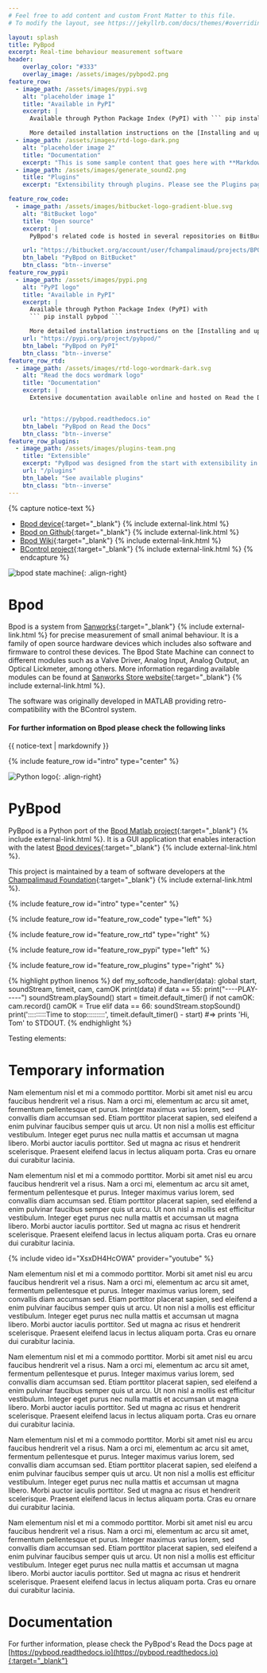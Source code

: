 ```yaml
---
# Feel free to add content and custom Front Matter to this file.
# To modify the layout, see https://jekyllrb.com/docs/themes/#overriding-theme-defaults

layout: splash
title: PyBpod
excerpt: Real-time behaviour measurement software
header:
    overlay_color: "#333"
    overlay_image: /assets/images/pybpod2.png
feature_row:
  - image_path: /assets/images/pypi.svg
    alt: "placeholder image 1"
    title: "Available in PyPI"
    excerpt: |
      Available through Python Package Index (PyPI) with ``` pip install pybpod ```  

      More detailed installation instructions on the [Installing and updating](https://pybpod.readthedocs.io/en/v1.7.8/getting-started/install.html){:target="_blank"} <i class="fas fa-external-link-alt fa-xs"/> section of the documentation.
  - image_path: /assets/images/rtd-logo-dark.png
    alt: "placeholder image 2"
    title: "Documentation"
    excerpt: "This is some sample content that goes here with **Markdown** formatting."
  - image_path: /assets/images/generate_sound2.png
    title: "Plugins"
    excerpt: "Extensibility through plugins. Please see the Plugins page for a list of available plugins.\n\nInstructions to guide you to start developing your own plugins are available in the documentation"

feature_row_code:
  - image_path: /assets/images/bitbucket-logo-gradient-blue.svg
    alt: "BitBucket logo"
    title: "Open source"
    excerpt: |
      PyBpod's related code is hosted in several repositories on BitBucket.

    url: "https://bitbucket.org/account/user/fchampalimaud/projects/BPOD"
    btn_label: "PyBpod on BitBucket"
    btn_class: "btn--inverse"
feature_row_pypi:
  - image_path: /assets/images/pypi.png
    alt: "PyPI logo"
    title: "Available in PyPI"
    excerpt: |
      Available through Python Package Index (PyPI) with  
      ``` pip install pybpod ```  

      More detailed installation instructions on the [Installing and updating](https://pybpod.readthedocs.io/en/v1.7.8/getting-started/install.html){:target="_blank"} <i class="fas fa-external-link-alt fa-xs"/> section of the documentation.
    url: "https://pypi.org/project/pybpod/"
    btn_label: "PyBpod on PyPI"
    btn_class: "btn--inverse"
feature_row_rtd:
  - image_path: /assets/images/rtd-logo-wordmark-dark.svg
    alt: "Read the docs wordmark logo"
    title: "Documentation"
    excerpt: |
      Extensive documentation available online and hosted on Read the Docs.


    url: "https://pybpod.readthedocs.io"
    btn_label: "PyBpod on Read the Docs"
    btn_class: "btn--inverse"
feature_row_plugins:
  - image_path: /assets/images/plugins-team.png
    title: "Extensible"
    excerpt: "PyBpod was designed from the start with extensibility in mind.You can use the plugins already developed to extend PyBpod's functionality or develop your own to fit your needs."
    url: "/plugins"
    btn_label: "See available plugins"
    btn_class: "btn--inverse"
---
```

{% capture notice-text %}
* [Bpod device](https://sanworks.io/shop/viewproduct?productID=1024){:target="_blank"} {% include external-link.html %}
* [Bpod on Github](https://github.com/sanworks/Bpod){:target="_blank"} {% include external-link.html %}
* [Bpod Wiki](https://sites.google.com/site/bpoddocumentation/){:target="_blank"} {% include external-link.html %}
* [BControl project](http://brodywiki.princeton.edu/bcontrol/index.php/Main_Page/){:target="_blank"} {% include external-link.html %}
{% endcapture %}

![bpod state machine](/assets/images/bpod.jpg){: .align-right}
# Bpod #
Bpod is a system from [Sanworks](https://sanworks.io){:target="_blank"} {% include external-link.html %} for precise measurement of small animal behaviour. It is a family of open source hardware devices which includes also software and firmware to control these devices. The Bpod State Machine can connect to different modules
such as a Valve Driver, Analog Input, Analog Output, an Optical Lickmeter, among others. More information regarding available modules can be found at [Sanworks Store website](https://sanworks.io/shop/products.php?productFamily=bpod){:target="_blank"} {% include external-link.html %}.

The software was originally developed in MATLAB providing retro-compatibility with the BControl system.

<div class="notice--info">
  <h4>For further information on Bpod please check the following links</h4>
  {{ notice-text | markdownify }}
</div>

{% include feature_row id="intro" type="center" %}

![Python logo](/assets/images/Python-logo-notext.svg){: .align-right}
# PyBpod #
PyBpod is a Python port of the [Bpod Matlab project](https://github.com/sanworks/Bpod>){:target="_blank"} {% include external-link.html %}. It is a GUI application that enables interaction with the latest [Bpod devices](https://sanworks.io/shop/products.php?productFamily=bpod){:target="_blank"} {% include external-link.html %}.

This project is maintained by a team of software developers at the [Champalimaud Foundation](http://research.fchampalimaud.org){:target="_blank"} {% include external-link.html %}.

{% include feature_row id="intro" type="center" %}

{% include feature_row id="feature_row_code" type="left" %}

{% include feature_row id="feature_row_rtd" type="right" %}

{% include feature_row id="feature_row_pypi" type="left" %}

{% include feature_row id="feature_row_plugins" type="right" %}



{% highlight python linenos %}
def my_softcode_handler(data):
    global start, soundStream, timeit, cam, camOK
    print(data)
    if data == 55:
        print("----PLAY-----")
        soundStream.playSound()
        start = timeit.default_timer()
        if not camOK:
            cam.record()
            camOK = True
    elif data == 66:
        soundStream.stopSound()
        print(':::::::::Time to stop:::::::::', timeit.default_timer() - start)
#=> prints 'Hi, Tom' to STDOUT.
{% endhighlight %}


Testing elements:

# Temporary information #
Nam elementum nisl et mi a commodo porttitor. Morbi sit amet nisl eu arcu faucibus hendrerit vel a risus. Nam a orci mi, elementum ac arcu sit amet, fermentum pellentesque et purus. Integer maximus varius lorem, sed convallis diam accumsan sed. Etiam porttitor placerat sapien, sed eleifend a enim pulvinar faucibus semper quis ut arcu. Ut non nisl a mollis est efficitur vestibulum. Integer eget purus nec nulla mattis et accumsan ut magna libero. Morbi auctor iaculis porttitor. Sed ut magna ac risus et hendrerit scelerisque. Praesent eleifend lacus in lectus aliquam porta. Cras eu ornare dui curabitur lacinia.

Nam elementum nisl et mi a commodo porttitor. Morbi sit amet nisl eu arcu faucibus hendrerit vel a risus. Nam a orci mi, elementum ac arcu sit amet, fermentum pellentesque et purus. Integer maximus varius lorem, sed convallis diam accumsan sed. Etiam porttitor placerat sapien, sed eleifend a enim pulvinar faucibus semper quis ut arcu. Ut non nisl a mollis est efficitur vestibulum. Integer eget purus nec nulla mattis et accumsan ut magna libero. Morbi auctor iaculis porttitor. Sed ut magna ac risus et hendrerit scelerisque. Praesent eleifend lacus in lectus aliquam porta. Cras eu ornare dui curabitur lacinia.

{% include video id="XsxDH4HcOWA" provider="youtube" %}

Nam elementum nisl et mi a commodo porttitor. Morbi sit amet nisl eu arcu faucibus hendrerit vel a risus. Nam a orci mi, elementum ac arcu sit amet, fermentum pellentesque et purus. Integer maximus varius lorem, sed convallis diam accumsan sed. Etiam porttitor placerat sapien, sed eleifend a enim pulvinar faucibus semper quis ut arcu. Ut non nisl a mollis est efficitur vestibulum. Integer eget purus nec nulla mattis et accumsan ut magna libero. Morbi auctor iaculis porttitor. Sed ut magna ac risus et hendrerit scelerisque. Praesent eleifend lacus in lectus aliquam porta. Cras eu ornare dui curabitur lacinia.

Nam elementum nisl et mi a commodo porttitor. Morbi sit amet nisl eu arcu faucibus hendrerit vel a risus. Nam a orci mi, elementum ac arcu sit amet, fermentum pellentesque et purus. Integer maximus varius lorem, sed convallis diam accumsan sed. Etiam porttitor placerat sapien, sed eleifend a enim pulvinar faucibus semper quis ut arcu. Ut non nisl a mollis est efficitur vestibulum. Integer eget purus nec nulla mattis et accumsan ut magna libero. Morbi auctor iaculis porttitor. Sed ut magna ac risus et hendrerit scelerisque. Praesent eleifend lacus in lectus aliquam porta. Cras eu ornare dui curabitur lacinia.

Nam elementum nisl et mi a commodo porttitor. Morbi sit amet nisl eu arcu faucibus hendrerit vel a risus. Nam a orci mi, elementum ac arcu sit amet, fermentum pellentesque et purus. Integer maximus varius lorem, sed convallis diam accumsan sed. Etiam porttitor placerat sapien, sed eleifend a enim pulvinar faucibus semper quis ut arcu. Ut non nisl a mollis est efficitur vestibulum. Integer eget purus nec nulla mattis et accumsan ut magna libero. Morbi auctor iaculis porttitor. Sed ut magna ac risus et hendrerit scelerisque. Praesent eleifend lacus in lectus aliquam porta. Cras eu ornare dui curabitur lacinia.

Nam elementum nisl et mi a commodo porttitor. Morbi sit amet nisl eu arcu faucibus hendrerit vel a risus. Nam a orci mi, elementum ac arcu sit amet, fermentum pellentesque et purus. Integer maximus varius lorem, sed convallis diam accumsan sed. Etiam porttitor placerat sapien, sed eleifend a enim pulvinar faucibus semper quis ut arcu. Ut non nisl a mollis est efficitur vestibulum. Integer eget purus nec nulla mattis et accumsan ut magna libero. Morbi auctor iaculis porttitor. Sed ut magna ac risus et hendrerit scelerisque. Praesent eleifend lacus in lectus aliquam porta. Cras eu ornare dui curabitur lacinia.


# Documentation #
For further information, please check the PyBpod's Read the Docs page at [https://pybpod.readthedocs.io](https://pybpod.readthedocs.io){:target="_blank"} 
